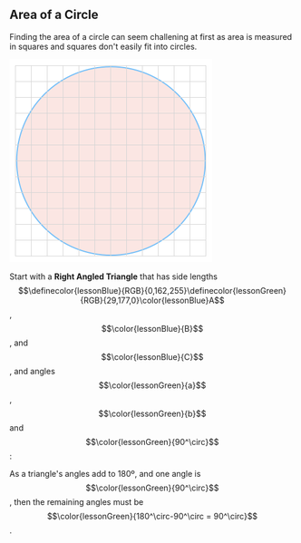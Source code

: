 ## Area of a Circle

Finding the area of a circle can seem challening at first as area is measured in squares and squares don't easily fit into circles.

![](./01_CircleArea.png)

Start with a **Right Angled Triangle** that has side lengths $$\definecolor{lessonBlue}{RGB}{0,162,255}\definecolor{lessonGreen}{RGB}{29,177,0}\color{lessonBlue}A$$, $$\color{lessonBlue}{B}$$, and $$\color{lessonBlue}{C}$$, and angles $$\color{lessonGreen}{a}$$, $$\color{lessonGreen}{b}$$ and $$\color{lessonGreen}{90^\circ}$$:

As a triangle's angles add to 180º, and one angle is $$\color{lessonGreen}{90^\circ}$$, then the remaining angles must be $$\color{lessonGreen}{180^\circ-90^\circ = 90^\circ}$$.

